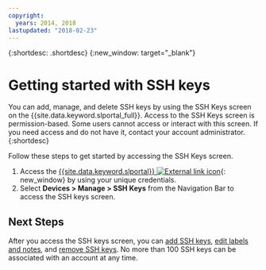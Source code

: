 ```yaml
---
copyright:
  years: 2014, 2018
lastupdated: "2018-02-23"
---
```


{:shortdesc: .shortdesc}
{:new_window: target="_blank"}

# Getting started with SSH keys

You can add, manage, and delete SSH keys by using the SSH Keys screen on the {{site.data.keyword.slportal_full}}. Access to the SSH Keys screen is permission-based. Some users cannot access or interact with this screen. If you need access and do not have it, contact your account administrator. 
{:shortdesc}

Follow these steps to get started by accessing the SSH Keys screen.
1. Access the [{{site.data.keyword.slportal}} ![External link icon](../../icons/launch-glyph.svg "External link icon")](https://control.softlayer.com/){: new_window} by using your unique credentials.
2. Select **Devices > Manage > SSH Keys** from the Navigation Bar to access the SSH keys screen.


## Next Steps

After you access the SSH keys screen, you can [add SSH keys](add-ssh-key.html), [edit labels and notes](edit-details-ssh-key.html), and [remove SSH keys](remove-ssh-key.html). No more than 100 SSH keys can be associated with an account at any time.
